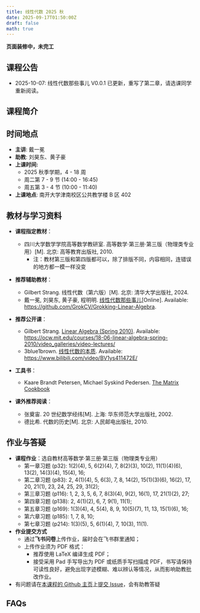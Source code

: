 ```yaml
---
title: 线性代数 2025 秋
date: 2025-09-17T01:50:00Z
draft: false
math: true
---
```


**页面装修中，未完工**

## 课程公告

- 2025-10-07: 线性代数那些事儿 V0.0.1 已更新，重写了第二章，请选课同学重新阅读。

## 课程简介

## 时间地点

* **主讲**: 戴一冕
* **助教**: 刘昊东、黄子豪
* **上课时间:**
    * 2025 秋季学期，4 - 18 周
    * 周二第 7 - 9 节 (14:00 - 16:45)
    * 周五第 3 - 4 节 (10:00 - 11:40)
* **上课地点**: 南开大学津南校区公共教学楼 B 区 402

## 教材与学习资料

- **课程指定教材**：

  - 四川大学数学学院高等数学教研室. 高等数学·第三册·第三版（物理类专业用）[M]. 北京: 高等教育出版社, 2010.
    - 注：教材第三版和第四版都可以，除了排版不同，内容相同，连错误的地方都一模一样没变

- **推荐辅助教材**：

  - Gilbert Strang. 线性代数（第六版）[M]. 北京: 清华大学出版社, 2024.
  - 戴一冕, 刘昊东, 黄子豪, 程明明. [线性代数那些事儿](https://github.com/GrokCV/Grokking-Linear-Algebra)[Online].  Available: <https://github.com/GrokCV/Grokking-Linear-Algebra>.

- **推荐公开课**：

  - Gilbert Strang. [Linear Algebra (Spring 2010)](https://ocw.mit.edu/courses/18-06-linear-algebra-spring-2010/video_galleries/video-lectures/). Available: <https://ocw.mit.edu/courses/18-06-linear-algebra-spring-2010/video_galleries/video-lectures/>
  - 3blue1brown. [线性代数的本质](https://www.bilibili.com/video/BV1ys411472E/).  Available: <https://www.bilibili.com/video/BV1ys411472E/>

- **工具书**：

    - Kaare Brandt Petersen, Michael Syskind Pedersen. [The Matrix Cookbook](https://www.math.uwaterloo.ca/~hwolkowi/matrixcookbook.pdf)

- **课外推荐阅读**：

    - 张奠宙. 20 世纪数学经纬[M]. 上海: 华东师范大学出版社, 2002.
    - 德比希. 代数的历史[M]. 北京: 人民邮电出版社, 2010.

    

## 作业与答疑

- **课程作业**：选自教材高等数学·第三册·第三版（物理类专业用）
    - 第一章习题 (p32): 1(2)(4), 5, 6(2)(4), 7, 8(2)(3), 10(2), 11(1)(4)(6), 13(2), 14(3)(4), 15(4), 16;
    - 第二章习题 (p83): 2, 4(1)(4), 5, 6(3), 7, 8, 14(2), 15(1)(3)(6), 16(2), 17, 20, 21(1), 23, 24, 25, 29, 31(2);
    - 第三章习题 (p116): 1, 2, 3, 5, 6, 7, 8(3)(4), 9(2), 16(1), 17, 21(1)(2), 27;
    - 第四章习题 (p138): 2, 4(1)(2), 6, 7, 9(1), 11(1);
    - 第五章习题 (p169): 1(3)(4), 4, 5(4), 8, 9, 10(5)(7), 11, 13, 15(1)(6), 16;
    - 第六章习题 (p185): 1, 7, 8, 10;
    - 第七章习题 (p214): 1(3)(5), 5, 6(1)(4), 7, 10(3), 11(1).
- **作业提交方式**
    - 通过**飞书问卷**上传作业，届时会在飞书群里通知；
    - 上传作业须为 PDF 格式：
        - 推荐使用 LaTeX 编译生成 PDF；
        - 接受采用 Pad 手写导出为 PDF 或纸质手写扫描成 PDF，书写请保持可读性良好，避免出现字迹模糊、难以辨认等情况，从而影响助教批改作业。
- 有问题请在[本课程的 Github 主页](https://github.com/GrokCV/Grokking-Linear-Algebra)上[提交 Issue](https://github.com/GrokCV/Grokking-Linear-Algebra/issues)，会有助教答疑

## FAQs


